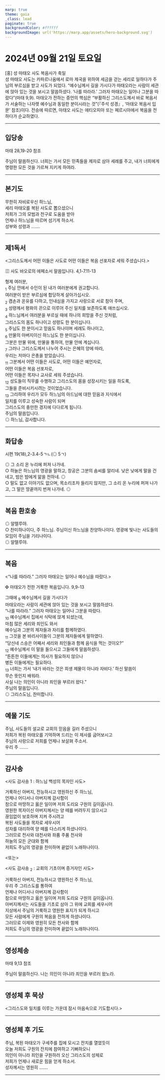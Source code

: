 ```yaml
---
marp: true
theme: gaia
_class: lead
paginate: true
backgroundColor: #ffffff
backgroundImage: url('https://marp.app/assets/hero-background.svg')
---
```


# 2024년 09월 21일 토요일

[홍] 성 마태오 사도 복음사가 축일  
성 마태오 사도는 카파르나움에서 로마 제국을 위하여 세금을 걷는 세리로 일하다가 주님의 부르심을 받고 사도가 되었다. “예수님께서 길을 가시다가 마태오라는 사람이 세관에 앉아 있는 것을 보시고 말씀하셨다. ‘나를 따라라.’ 그러자 마태오는 일어나 그분을 따랐다”(마태 9,9). 마태오가 전하는 증언의 핵심은 “부활하신 그리스도께서 바로 복음서가 서술하는 나자렛 예수님과 동일한 분이시라는 것”(『주석 성경』, ‘마태오 복음서 입문’ 참조)이다. 전승에 따르면, 마태오 사도는 에티오피아 또는 페르시아에서 복음을 전하다가 순교하였다.




---

## 입당송

마태 28,19-20 참조

주님이 말씀하신다. 너희는 가서 모든 민족들을 제자로 삼아 세례를 주고, 내가 너희에게 명령한 모든 것을 가르쳐 지키게 하여라.  
  


---

## 본기도

무한히 자비로우신 하느님,  
세리 마태오를 복된 사도로 뽑으셨으니  
저희가 그의 모범과 전구로 도움을 받아  
언제나 하느님을 따르며 섬기게 하소서.  
성부와 성령과 …….  
  


---

## 제1독서

<그리스도께서 어떤 이들은 사도로 어떤 이들은 복음 선포자로 세워 주셨습니다.>

▥ 사도 바오로의 에페소서 말씀입니다. 4,1-7.11-13

형제 여러분,  
<sub>1</sub> 주님 안에서 수인이 된 내가 여러분에게 권고합니다.  
여러분이 받은 부르심에 합당하게 살아가십시오.  
<sub>2</sub> 겸손과 온유를 다하고, 인내심을 가지고 사랑으로 서로 참아 주며,  
<sub>3</sub> 성령께서 평화의 끈으로 이루어 주신 일치를 보존하도록 애쓰십시오.  
<sub>4</sub> 하느님께서 여러분을 부르실 때에 하나의 희망을 주신 것처럼,  
그리스도의 몸도 하나이고 성령도 한 분이십니다.  
<sub>5</sub> 주님도 한 분이시고 믿음도 하나이며 세례도 하나이고,  
<sub>6</sub> 만물의 아버지이신 하느님도 한 분이십니다.  
그분은 만물 위에, 만물을 통하여, 만물 안에 계십니다.  
<sub>7</sub> 그러나 그리스도께서 나누어 주시는 은혜의 양에 따라,  
우리는 저마다 은총을 받았습니다.  
<sub>11</sub> 그분께서 어떤 이들은 사도로, 어떤 이들은 예언자로,  
어떤 이들은 복음 선포자로,  
어떤 이들은 목자나 교사로 세워 주셨습니다.  
<sub>12</sub> 성도들이 직무를 수행하고 그리스도의 몸을 성장시키는 일을 하도록,  
그들을 준비시키시려는 것이었습니다.  
<sub>13</sub> 그리하여 우리가 모두 하느님의 아드님에 대한 믿음과 지식에서  
일치를 이루고 성숙한 사람이 되며  
그리스도의 충만한 경지에 다다르게 됩니다.  
주님의 말씀입니다.  
◎ 하느님, 감사합니다.  
  


---

## 화답송

시편 19(18),2-3.4-5ㄱㄴ(◎ 5ㄱ)

◎ 그 소리 온 누리에 퍼져 나가네.  
○ 하늘은 하느님의 영광을 말하고, 창공은 그분의 솜씨를 알리네. 낮은 낮에게 말을 건네고, 밤은 밤에게 앎을 전하네. ◎  
○ 말도 없고 이야기도 없으며, 목소리조차 들리지 않지만, 그 소리 온 누리에 퍼져 나가고, 그 말은 땅끝까지 번져 나가네. ◎  
  


---

## 복음 환호송

◎ 알렐루야.  
○ 찬미하나이다, 주 하느님. 주님이신 하느님을 찬양하나이다. 영광에 빛나는 사도들의 모임이 주님을 기리나이다.  
◎ 알렐루야.  
  


---

## 복음

<“나를 따라라.” 그러자 마태오는 일어나 예수님을 따랐다.>

✠ 마태오가 전한 거룩한 복음입니다. 9,9-13

그때에 <sub>9</sub> 예수님께서 길을 가시다가  
마태오라는 사람이 세관에 앉아 있는 것을 보시고 말씀하셨다.  
“나를 따라라.” 그러자 마태오는 일어나 그분을 따랐다.  
<sub>10</sub> 예수님께서 집에서 식탁에 앉게 되셨는데,  
마침 많은 세리와 죄인도 와서  
예수님과 그분의 제자들과 자리를 함께하였다.  
<sub>11</sub> 그것을 본 바리사이들이 그분의 제자들에게 말하였다.  
“당신네 스승은 어째서 세리와 죄인들과 함께 음식을 먹는 것이오?”  
<sub>12</sub> 예수님께서 이 말을 들으시고 그들에게 말씀하셨다.  
“튼튼한 이들에게는 의사가 필요하지 않으나  
병든 이들에게는 필요하다.  
<sub>13</sub> 너희는 가서 ‘내가 바라는 것은 희생 제물이 아니라 자비다.’ 하신 말씀이  
무슨 뜻인지 배워라.  
사실 나는 의인이 아니라 죄인을 부르러 왔다.”  
주님의 말씀입니다.  
◎ 그리스도님, 찬미합니다.  
  


---

## 예물 기도

주님, 사도들의 설교로 교회의 믿음을 길러 주셨으니  
저희가 복된 마태오를 기억하며 드리는 이 제사를 굽어보시고  
주님의 사랑으로 저희를 언제나 보살펴 주소서.  
우리 주 …….  
  


---

## 감사송

<사도 감사송 1 : 하느님 백성의 목자인 사도>

거룩하신 아버지, 전능하시고 영원하신 주 하느님,  
언제나 어디서나 아버지께 감사함이  
참으로 마땅하고 옳은 일이며 저희 도리요 구원의 길이옵니다.  
영원한 목자이신 아버지께서는 양 떼를 버려두지 않으시고  
끊임없이 보호하며 지켜 주시려고  
복된 사도들을 목자로 세우시어  
성자를 대리하여 양 떼를 다스리게 하셨나이다.  
그러므로 천사와 대천사와 좌품 주품 천사와  
하늘의 모든 군대와 함께  
저희도 주님의 영광을 찬미하며 끝없이 노래하나이다.  
  
<또는>  
  
<사도 감사송 <sub>2</sub> : 교회의 기초이며 증거자인 사도>  
  
  
거룩하신 아버지, 전능하시고 영원하신 주 하느님,  
우리 주 그리스도를 통하여  
언제나 어디서나 아버지께 감사함이  
참으로 마땅하고 옳은 일이며 저희 도리요 구원의 길이옵니다.  
아버지께서는 사도들을 기초로 삼아 그 위에 교회를 세우시어  
지상에서 주님의 거룩하고 영원한 표지가 되게 하시고  
모든 사람에게 구원의 복음을 전하게 하셨나이다.  
그러므로 이제와 영원히 모든 천사와 함께  
저희도 주님의 영광을 찬미하며 끝없이 노래하나이다.  


---

## 영성체송

마태 9,13 참조

주님이 말씀하신다. 나는 의인이 아니라 죄인을 부르러 왔노라.  
  


---

## 영성체 후 묵상

<그리스도와 일치를 이루는 가운데 잠시 마음속으로 기도합시다.>  


---

## 영성체 후 기도

주님, 복된 마태오가 구세주를 집에 모시고 잔치를 열었듯이  
오늘 저희도 구원의 잔치에 참여하고 기뻐하오니  
의인이 아니라 죄인을 구원하러 오신 그리스도의 성체로  
저희가 언제나 새로운 힘을 얻게 하소서.  
성자께서는 영원히 …….  
  


---